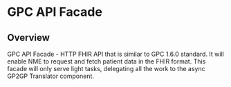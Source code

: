 # GPC API Facade

## Overview
GPC API Facade - HTTP FHIR API that is similar to GPC 1.6.0 standard.
It will enable NME to request and fetch patient data in the FHIR format.
This facade will only serve light tasks, delegating all the work to the async GP2GP Translator component.